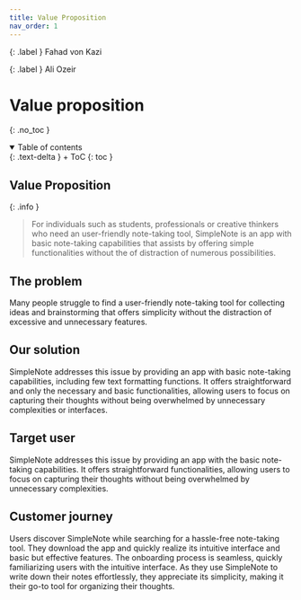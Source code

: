 ```yaml
---
title: Value Proposition
nav_order: 1
---
```


{: .label }
Fahad von Kazi

{: .label }
Ali Ozeir

# Value proposition
{: .no_toc }

<details open markdown="block">
{: .text-delta }
<summary>Table of contents</summary>
+ ToC
{: toc }
</details>

## Value Proposition
{: .info }
> For individuals such as students, professionals or creative thinkers who need an user-friendly note-taking tool, SimpleNote is an app with basic note-taking capabilities that assists by offering simple functionalities without the of distraction of numerous possibilities.

## The problem
Many people struggle to find a user-friendly note-taking tool for collecting ideas and brainstorming that offers simplicity without the distraction of excessive and unnecessary features.

## Our solution
SimpleNote addresses this issue by providing an app with basic note-taking capabilities, including few text formatting functions. It offers straightforward and only the necessary and basic functionalities, allowing users to focus on capturing their thoughts without being overwhelmed by unnecessary complexities or interfaces.

## Target user
SimpleNote addresses this issue by providing an app with the basic note-taking capabilities. It offers straightforward functionalities, allowing users to focus on capturing their thoughts without being overwhelmed by unnecessary complexities.

## Customer journey
Users discover SimpleNote while searching for a hassle-free note-taking tool. They download the app and quickly realize its intuitive interface and basic but effective features. The onboarding process is seamless, quickly familiarizing users with the intuitive interface. As they use SimpleNote to write down their notes effortlessly, they appreciate its simplicity, making it their go-to tool for organizing their thoughts.